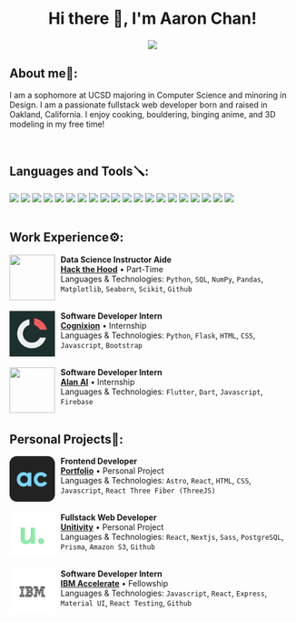<h1 align="center">Hi there 👋, I'm Aaron Chan!</h1>
<div align="center">
<a href="https://linkedin.com/in/chanaaron32"><img align="center" src="https://img.shields.io/badge/-LinkedIn-black.svg?style=for-the-badge&logo=linkedin&colorB=0072b1"></a>
</div>

<h2 align="left">About me🌿:</h2>
<p align="left">I am a sophomore at UCSD majoring in Computer Science and minoring in Design. I am a passionate fullstack web developer born and raised in Oakland, California. I enjoy cooking, bouldering, binging anime, and 3D modeling in my free time!</p>

<br>

<h2 align="left">Languages and Tools🪛:</h3>

<div>
<img src="https://img.shields.io/badge/Python-3776AB?style=for-the-badge&logo=python&logoColor=white">
<img src="https://img.shields.io/badge/JavaScript-F7DF1E?style=for-the-badge&logo=javascript&logoColor=black">
<img src="https://img.shields.io/badge/Java-ED8B00?style=for-the-badge&logo=java&logoColor=white">
<img src="https://img.shields.io/badge/C-00599C?style=for-the-badge&logo=c&logoColor=white">
<img src="https://img.shields.io/badge/HTML5-E34F26?style=for-the-badge&logo=html5&logoColor=white">
<img src="https://img.shields.io/badge/CSS3-1572B6?style=for-the-badge&logo=css3&logoColor=white">
<img src="https://img.shields.io/badge/next.js-000000?style=for-the-badge&logo=nextdotjs&logoColor=white">
<img src="https://img.shields.io/badge/React-20232A?style=for-the-badge&logo=react&logoColor=61DAFB">
<img src="https://img.shields.io/badge/postgres-%23316192.svg?style=for-the-badge&logo=postgresql&logoColor=white">
<img src="https://img.shields.io/badge/firebase-%23039BE5.svg?style=for-the-badge&logo=firebase">
<img src="https://img.shields.io/badge/Node.js-43853D?style=for-the-badge&logo=node.js&logoColor=white">
<img src="https://img.shields.io/badge/Prisma-3982CE?style=for-the-badge&logo=Prisma&logoColor=white">
<img src="https://img.shields.io/badge/Sass-CC6699?style=for-the-badge&logo=sass&logoColor=white">
<img src="https://img.shields.io/badge/Bootstrap-563D7C?style=for-the-badge&logo=bootstrap&logoColor=white">
<img src="https://img.shields.io/badge/pandas-%23150458.svg?style=for-the-badge&logo=pandas&logoColor=white">
<img src="https://img.shields.io/badge/numpy-%23013243.svg?style=for-the-badge&logo=numpy&logoColor=white">
<img src="https://img.shields.io/badge/scikit--learn-%23F7931E.svg?style=for-the-badge&logo=scikit-learn&logoColor=white">
<img src="https://img.shields.io/badge/Flutter-02569B?style=for-the-badge&logo=flutter&logoColor=white">
<img src="https://img.shields.io/badge/Flask-000000?style=for-the-badge&logo=flask&logoColor=white">
<img src="https://img.shields.io/badge/Django-092E20?style=for-the-badge&logo=django&logoColor=white">
</div>

<br>

<h2 align="left">Work Experience⚙️:</h2>
<a href="https://www.hackthehood.org/"><img style="margin-right:10px" align="left" src="https://images.squarespace-cdn.com/content/v1/6160badf8352f03c5d30d34c/506ff112-7afc-458c-892d-746dc41d8230/FaviCon.png" width="80" height="80"></a>

**Data Science Instructor Aide** \
[**Hack the Hood**](https://www.hackthehood.org/) • Part-Time \
Languages & Technologies: `Python`, `SQL`, `NumPy`, `Pandas`, `Matplotlib`, `Seaborn`, `Scikit`, `Github` \
<br/>

<a href="https://www.cognixion.com/"><img style="margin-right:10px" align="left" src="cognixion_logo.png" width="80" height="80"></a>

**Software Developer Intern** \
[**Cognixion**](https://www.cognixion.com/) • Internship \
Languages & Technologies: `Python`, `Flask`, `HTML`, `CSS`, `Javascript`, `Bootstrap` \
<br/>

<a href="https://alan.app/"><img style="margin-right:10px" align="left" src="https://avatars.githubusercontent.com/u/54960780?s=200&v=4" width="80" height="80"></a>

**Software Developer Intern** \
[**Alan AI**](https://alan.app//) • Internship \
Languages & Technologies: `Flutter`, `Dart`, `Javascript`, `Firebase`\
<br/>

<h2 align="left">Personal Projects🧇:</h2>

<a href="https://www.aaron-chan.dev"><img style="margin-right:10px" align="left" width="80" height="80" src="portfolio_logo.svg"></a>
**Frontend Developer** \
[**Portfolio**](https://www.aaron-chan.dev/) • Personal Project \
Languages & Technologies: `Astro`, `React`, `HTML`, `CSS`, `Javascript`, `React Three Fiber (ThreeJS)`\
<br/>

<a href="https://www.aaron-chan.dev/unitivity"><img style="margin-right:10px" align="left" width="80" height="80" src="unitivity_logo.svg"></a>
**Fullstack Web Developer** \
[**Unitivity**](https://www.aaron-chan.dev/unitivity) • Personal Project \
Languages & Technologies: `React`, `Nextjs`, `Sass`, `PostgreSQL`, `Prisma`, `Amazon S3`, `Github`\
<br/>


<a href="https://www.ibm.com/employment/accelerate/"><img style="margin-right:10px" align="left" width="80" height="80" src="ibm_logo.svg"></a>
**Software Developer Intern** \
[**IBM Accelerate**](https://www.ibm.com/employment/accelerate/) • Fellowship \
Languages & Technologies: `Javascript`, `React`, `Express`, `Material UI`, `React Testing`, `Github`\
<br/>



